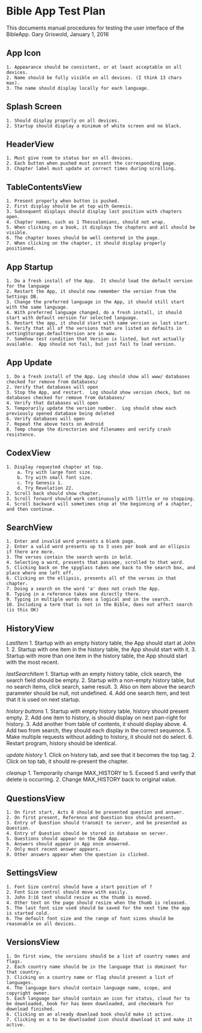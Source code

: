 Bible App Test Plan
===================

This documents manual procedures for testing the user interface of the BibleApp.
Gary Griswold, January 1, 2016

App Icon
--------

	1. Appearance should be consistent, or at least acceptable on all devices.
	2. Name should be fully visible on all devices. (I think 13 chars max).
	3. The name should display locally for each language.
	
Splash Screen
-------------

	1. Should display properly on all devices.
	2. Startup should display a minimum of white screen and no black.

HeaderView
----------

	1. Must give room to status bar on all devices.
	2. Each button when pushed must present the corresponding page.
	3. Chapter label must update at correct times during scrolling.
	
TableContentsView
-----------------

	1. Present properly when button is pushed.
	2. First display should be at top with Genesis.
	3. Subsequent displays should display last position with chapters open.
	4. Chapter names, such as 1 Thessalonians, should not wrap.
	5. When clicking on a book, it displays the chapters and all should be visible.
	6. The chapter boxes should be well centered in the page.
	7. When clicking on the chapter, it should display properly positioned.
	
App Startup
-----------

	1. Do a fresh install of the App.  It should load the default version for the language
	2. Restart the App, it should now remember the version from the Settings DB.
	3. Change the preferred language in the App, it should still start with the same language.
	4. With preferred language changed, do a fresh install, it should start with default version for selected language.
	5. Restart the app, it should start with same version as last start.
	6. Verify that all of the versions that are listed as defaults in settingStorage.defaultVersion are in www.
	7. Somehow test condition that Version is listed, but not actually available.  App should not fail, but just fail to load version.
	
App Update
----------

	1. Do a fresh install of the App. Log should show all www/ databases checked for remove from databases/
	2. Verify that databases will open
	3. Stop the App, and restart.  Log should show version check, but no databases checked for remove from databases/
	4. Verify that databases will open
	5. Temporarily update the version number.  Log should show each previously opened database being deleted
	6. Verify databases will open
	7. Repeat the above tests on Android
	8. Temp change the directories and filenames and verify crash resistence.

CodexView
---------

	1. Display requested chapter at top.
		a. Try with large font size.
		b. Try with small font size.
		c. Try Genesis 1.
		d. Try Revelation 22.
	2. Scroll back should show chapter.
	3. Scroll forward should work continuously with little or no stopping.
	4. Scroll backward will sometimes stop at the beginning of a chapter, and then continue.
	
SearchView
----------

	1. Enter and invalid word presents a blank page.
	2. Enter a valid word presents up to 3 uses per book and an ellipsis if there are more.
	3. The verses contain the search words in bold.
	4. Selecting a word, presents that passage, scrolled to that word.
	5. Clicking back on the spyglass takes one back to the search box, and place where one left off.
	6. Clicking on the ellipsis, presents all of the verses in that chapter.
	7. Doing a search on the word 'a' does not crash the App.
	8. Typing in a reference takes one directly there.
	9. Typing in multiple words does a logical and in the search.
	10. Including a term that is not in the Bible, does not affect search (is this OK)

HistoryView
-----------

*LastItem*
	1. Startup with an empty history table, the App should start at John 1.
	2. Startup with one item in the history table, the App should start with it.
	3. Startup with more than one item in the history table, the App should start with the most recent.

*lastSearchItem*
	1. Startup with an empty history table, click search, the search field should be empty.
	2. Startup with a non-empty history table, but no search items, click search, same result.
	3. Also on item above the search parameter should be null, not undefined.
	4. Add one search item, and test that it is used on next startup.

*history buttons*
	1. Startup with empty history table, history should present empty.
	2. Add one item to history, is should display on next pan-right for history.
	3. Add another from table of contents, it should display above.
	4. Add two from search, they should each display in the correct sequence.
	5. Make multiple requests without adding to history, it should not do select.
	6. Restart program, history should be identical.

*update history*
	1. Click on history tab, and see that it becomes the top tag.
	2. Click on top tab, it should re-present the chapter.

*cleanup*
	1. Temporarily change MAX_HISTORY to 5.  Exceed 5 and verify that delete is occurring.
	2. Change MAX_HISTORY back to original value.


QuestionsView
-------------

	1. On first start, Acts 8 should be presented question and answer.
	2. On first present, Reference and Question box should present.
	3. Entry of Question should transmit to server, and be presented as Question.
	4. Entry of Question should be stored in database on server.
	5. Questions should appear on the Q&A App.
	6. Answers should appear in App once answered.
	7. Only most recent answer appears.
	8. Other answers appear when the question is clicked.
	
SettingsView
------------

	1. Font Size control should have a start position of ?
	2. Font Size control should move with easily.
	3. John 3:16 text should resize as the thumb is moved.
	4. Other text on the page should resize when the thumb is released.
	5. The last font size used should be saved for the next time the app is started cold.
	6. The default font size and the range of font sizes should be reasonable on all devices.

VersionsView
------------

	1. On first view, the versions should be a list of country names and flags.
	2. Each country name should be in the language that is dominant for that country.
	3. Clicking on a country name or flag should present a list of languages.
	4. The language bars should contain language name, scope, and copyright owner.
	5. Each language bar should contain an icon for status, cloud for to be downloaded, book for has been downloaded, and checkmark for download finished.
	6. Clicking on an already download book should make it active.
	7. Clicking on a to be downloaded icon should download it and make it active.



